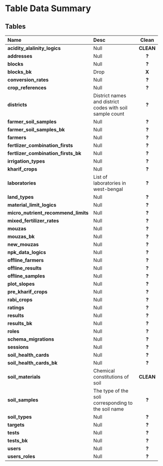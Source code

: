 # Table Data Summary

## Tables

|Name|Desc|Clean|
|:----|:----|:-----:|
| **acidity_alalinity_logics** |Null|**CLEAN**|
| **addresses**|Null|**?**|
| **blocks**|Null|**?**|
| **blocks_bk** |Drop|**X**|
| **conversion_rates**|Null|**?**|
| **crop_references**|Null|**?**|
| **districts** | District names and district codes with soil sample count|**?**|
| **farmer_soil_samples**|Null|**?**|
| **farmer_soil_samples_bk**|Null|**?**|
| **farmers**|Null|**?**|
| **fertlizer_combination_firsts**|Null|**?**|
| **fertlizer_combination_firsts_bk**|Null|**?**|
| **irrigation_types**|Null|**?**|
| **kharif_crops**|Null|**?**|
| **laboratories** | List of laboratories in west-bengal|**?**|
| **land_types**|Null|**?**|
| **material_limit_logics**|Null|**?**|
| **micro_nutrient_recommend_limits**|Null|**?**|
| **mixed_fertilizer_rates**|Null|**?**|
| **mouzas**|Null|**?**|
| **mouzas_bk**|Null|**?**|
| **new_mouzas**|Null|**?**|
| **npk_data_logics**|Null|**?**|
| **offline_farmers**|Null|**?**|
| **offline_results**|Null|**?**|
| **offline_samples**|Null|**?**|
| **plot_slopes**|Null|**?**|
| **pre_kharif_crops**|Null|**?**|
| **rabi_crops**|Null|**?**|
| **ratings**|Null|**?**|
| **results**|Null|**?**|
| **results_bk**|Null|**?**|
| **roles**|Null|**?**|
| **schema_migrations**|Null|**?**|
| **sessions**|Null|**?**|
| **soil_health_cards**|Null|**?**|
| **soil_health_cards_bk**|Null|**?**|
| **soil_materials** |Chemical constitutions of soil|**CLEAN**|
| **soil_samples**| The type of the soli corresponding to the soil name |**?**|
| **soil_types**|Null|**?**|
| **targets**|Null|**?**|
| **tests**|Null|**?**|
| **tests_bk**|Null|**?**|
| **users**|Null|**?**|
| **users_roles**|Null|**?**|
